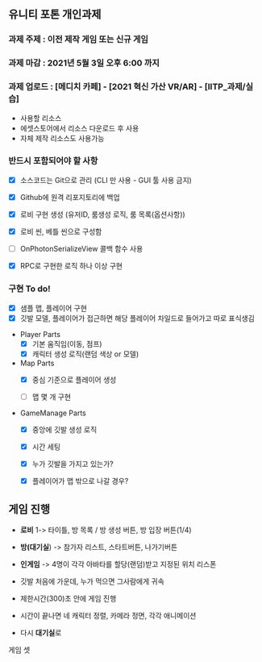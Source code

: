 ## 유니티 포톤 개인과제

### 과제 주제 : 이전 제작 게임 또는 신규 게임 
### 과제 마감 : 2021년 5월 3일 오후 6:00 까지
### 과제 업로드 : [메디치 카페] - [2021 혁신 가산 VR/AR] - [IITP_과제/실습]
- 사용할 리소스
- 에셋스토어에서 리소스 다운로드 후 사용
- 자체 제작 리소스도 사용가능


### 반드시 포함되어야 할 사항
- [x] 소스코드는 Git으로 관리 (CLI 만 사용 - GUI 툴 사용 금지)
- [x] Github에 원격 리포지토리에 백업
- [x] 로비 구현 생성 (유저ID, 룸생성 로직, 룸 목록(옵션사항))
- [x] 로비 씬, 베틀 씬으로 구성함
- [ ] OnPhotonSerializeView 콜백 함수 사용
- [x] RPC로 구현한 로직 하나 이상 구현


### 구현 To do!
    
- [x] 샘플 맵, 플레이어 구현
- [x] 깃발 모델, 플레이어가 접근하면 해당 플레이어 차일드로 들어가고 따로 표식생김

- Player Parts
    - [x] 기본 움직임(이동, 점프)
    - [x] 캐릭터 생성 로직(랜덤 색상 or 모델)

- Map Parts
    - [x] 중심 기준으로 플레이어 생성
    - [ ] 맵 몇 개 구현


- GameManage Parts
    - [x] 중앙에 깃발 생성 로직
    - [x] 시간 세팅
    - [x] 누가 깃발을 가지고 있는가?
    - [x] 플레이어가 맵 밖으로 나갈 경우? 





## 게임 진행

- <b>로비</b> 1-> 타이틀, 방 목록 / 방 생성 버튼, 방 입장 버튼(1/4)
    
- <b>방(대기실</b>) -> 참가자 리스트, 스타트버튼, 나가기버튼

- <b>인게임</b> -> 4명이 각각 아바타를 할당(랜덤)받고 지정된 위치 리스폰
- 깃발 처음에 가운데, 누가 먹으면 그사람에게 귀속
- 제한시간(300)초 안에 게임 진행
- 시간이 끝나면 네 캐릭터 정렬, 카메라 정면, 각각 애니메이션
- 다시 <b>대기실</b>로


게임 셋